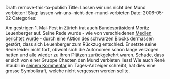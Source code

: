 Draft: remove-this-to-publish
Title: Lassen wir uns nicht den Mund verbieten!
Slug: lassen-wir-uns-nicht-den-mund-verbieten
Date: 2006-05-02
Categories:

Am gestrigen 1. Mai-Fest in Zürich trat auch Bundespräsident Moritz Leuenberger auf. Seine Rede wurde - wie von verschiedenen [Medien](http://tagi.ch/dyn/news/zuerich/619730.html) [berichtet](http://nzz.ch/2006/05/02/zh/articleE341L.html) [wurde](http://www.20min.ch/news/zuerich/story/12688058) - durch eine Aktion des schwarzen Blocks dermassen gestört, dass sich Leuenberger zum Rückzug entschied. Er setzte seine Rede leider nicht fort, obwohl sich die Autonomen schon lange verzogen hatten und alle wieder zu ihren Plätzen zurückgekehrt waren. Schade, dass er sich von einer Gruppe Chaoten den Mund verbieten liess! Wie auch René Staubli in [seinem Kommentar](http://tagi.ch/dyn/news/zuerich/619952.html) im Tages-Anzeiger schreibt, hat dies eine grosse Symbolkraft, welche nicht vergessen werden sollte.
